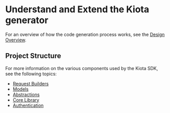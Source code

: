 # Understand and Extend the Kiota generator

For an overview of how the code generation process works, see the [Design Overview](designoverview).  


## Project Structure

For more information on the various components used by the Kiota SDK, see the following topics:

- [Request Builders](requestbuilders)
- [Models](models)
- [Abstractions](kiotaabstractions)
- [Core Library](corelibrary)
- [Authentication](authentication)
